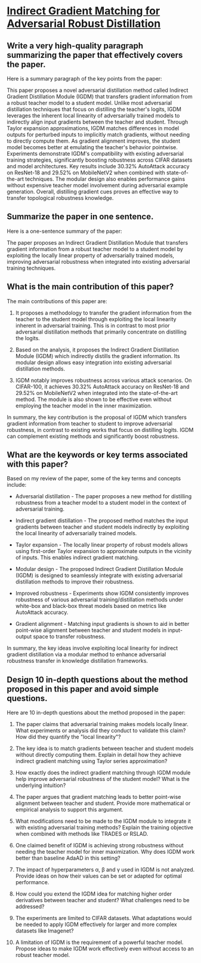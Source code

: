 # [Indirect Gradient Matching for Adversarial Robust Distillation](https://arxiv.org/abs/2312.03286)

## Write a very high-quality paragraph summarizing the paper that effectively covers the paper.

 Here is a summary paragraph of the key points from the paper:

This paper proposes a novel adversarial distillation method called Indirect Gradient Distillation Module (IGDM) that transfers gradient information from a robust teacher model to a student model. Unlike most adversarial distillation techniques that focus on distilling the teacher's logits, IGDM leverages the inherent local linearity of adversarially trained models to indirectly align input gradients between the teacher and student. Through Taylor expansion approximations, IGDM matches differences in model outputs for perturbed inputs to implicitly match gradients, without needing to directly compute them. As gradient alignment improves, the student model becomes better at emulating the teacher's behavior pointwise. Experiments demonstrate IGDM's compatibility with existing adversarial training strategies, significantly boosting robustness across CIFAR datasets and model architectures. Key results include 30.32% AutoAttack accuracy on ResNet-18 and 29.52% on MobileNetV2 when combined with state-of-the-art techniques. The modular design also enables performance gains without expensive teacher model involvement during adversarial example generation. Overall, distilling gradient cues proves an effective way to transfer topological robustness knowledge.


## Summarize the paper in one sentence.

 Here is a one-sentence summary of the paper:

The paper proposes an Indirect Gradient Distillation Module that transfers gradient information from a robust teacher model to a student model by exploiting the locally linear property of adversarially trained models, improving adversarial robustness when integrated into existing adversarial training techniques.


## What is the main contribution of this paper?

 The main contributions of this paper are:

1) It proposes a methodology to transfer the gradient information from the teacher to the student model through exploiting the local linearity inherent in adversarial training. This is in contrast to most prior adversarial distillation methods that primarily concentrate on distilling the logits.

2) Based on the analysis, it proposes the Indirect Gradient Distillation Module (IGDM) which indirectly distills the gradient information. Its modular design allows easy integration into existing adversarial distillation methods. 

3) IGDM notably improves robustness across various attack scenarios. On CIFAR-100, it achieves 30.32% AutoAttack accuracy on ResNet-18 and 29.52% on MobileNetV2 when integrated into the state-of-the-art method. The module is also shown to be effective even without employing the teacher model in the inner maximization.

In summary, the key contribution is the proposal of IGDM which transfers gradient information from teacher to student to improve adversarial robustness, in contrast to existing works that focus on distilling logits. IGDM can complement existing methods and significantly boost robustness.


## What are the keywords or key terms associated with this paper?

 Based on my review of the paper, some of the key terms and concepts include:

- Adversarial distillation - The paper proposes a new method for distilling robustness from a teacher model to a student model in the context of adversarial training.

- Indirect gradient distillation - The proposed method matches the input gradients between teacher and student models indirectly by exploiting the local linearity of adversarially trained models.

- Taylor expansion - The locally linear property of robust models allows using first-order Taylor expansion to approximate outputs in the vicinity of inputs. This enables indirect gradient matching. 

- Modular design - The proposed Indirect Gradient Distillation Module (IGDM) is designed to seamlessly integrate with existing adversarial distillation methods to improve their robustness.

- Improved robustness - Experiments show IGDM consistently improves robustness of various adversarial training/distillation methods under white-box and black-box threat models based on metrics like AutoAttack accuracy.

- Gradient alignment - Matching input gradients is shown to aid in better point-wise alignment between teacher and student models in input-output space to transfer robustness.

In summary, the key ideas involve exploiting local linearity for indirect gradient distillation via a modular method to enhance adversarial robustness transfer in knowledge distillation frameworks.


## Design 10 in-depth questions about the method proposed in this paper and avoid simple questions.

 Here are 10 in-depth questions about the method proposed in the paper:

1. The paper claims that adversarial training makes models locally linear. What experiments or analysis did they conduct to validate this claim? How did they quantify the "local linearity"?

2. The key idea is to match gradients between teacher and student models without directly computing them. Explain in detail how they achieve indirect gradient matching using Taylor series approximation? 

3. How exactly does the indirect gradient matching through IGDM module help improve adversarial robustness of the student model? What is the underlying intuition?

4. The paper argues that gradient matching leads to better point-wise alignment between teacher and student. Provide more mathematical or empirical analysis to support this argument. 

5. What modifications need to be made to the IGDM module to integrate it with existing adversarial training methods? Explain the training objective when combined with methods like TRADES or RSLAD.

6. One claimed benefit of IGDM is achieving strong robustness without needing the teacher model for inner maximization. Why does IGDM work better than baseline AdaAD in this setting?

7. The impact of hyperparameters α, β and γ used in IGDM is not analyzed. Provide ideas on how their values can be set or adapted for optimal performance.  

8. How could you extend the IGDM idea for matching higher order derivatives between teacher and student? What challenges need to be addressed?

9. The experiments are limited to CIFAR datasets. What adaptations would be needed to apply IGDM effectively for larger and more complex datasets like Imagenet?

10. A limitation of IGDM is the requirement of a powerful teacher model. Propose ideas to make IGDM work effectively even without access to an robust teacher model.
